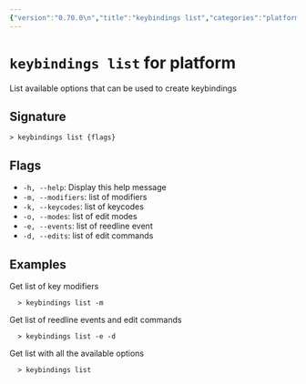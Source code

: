 ```yaml
---
{"version":"0.70.0\n","title":"keybindings list","categories":"platform","usage":"List available options that can be used to create keybindings\n"}
---
```

<!-- THIS FILE IS GENERATED BY update_book_commands.cjs USING NUSHELL'S HELP COMMANDS.
REFRAIN FROM EDITING IT MANUALLY.-->
# <code>keybindings list</code> for platform

<div class='command-title'>List available options that can be used to create keybindings</div>

## Signature

```> keybindings list {flags}```

## Flags

 * ```-h, --help```: Display this help message
 * ```-m, --modifiers```: list of modifiers
 * ```-k, --keycodes```: list of keycodes
 * ```-o, --modes```: list of edit modes
 * ```-e, --events```: list of reedline event
 * ```-d, --edits```: list of edit commands
## Examples

  Get list of key modifiers
```shell
  > keybindings list -m
```
  Get list of reedline events and edit commands
```shell
  > keybindings list -e -d
```
  Get list with all the available options
```shell
  > keybindings list
```


